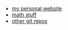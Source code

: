 - [my personal website](https://ryankeleti.com/)
- [math stuff](https://fppf.site/)
- [other git repos](https://git.ryankeleti.com/)
